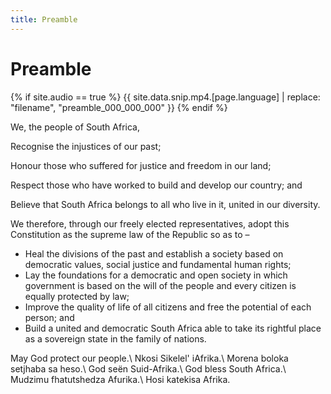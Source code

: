 ```yaml
---
title: Preamble
---
```


# Preamble

{% if site.audio == true %}
{{ site.data.snip.mp4.[page.language] | replace: "filename", "preamble_000_000_000" }}
{% endif %}

We, the people of South Africa,

Recognise the injustices of our past;

Honour those who suffered for justice and freedom in our land;

Respect those who have worked to build and develop our country; and

Believe that South Africa belongs to all who live in it, united in our diversity.

We therefore, through our freely elected representatives, adopt this Constitution as the supreme law of the Republic so as to –

*	Heal the divisions of the past and establish a society based on democratic values, social justice and fundamental human rights;
*	Lay the foundations for a democratic and open society in which government is based on the will of the people and every citizen is equally protected by law;
*	Improve the quality of life of all citizens and free the potential of each person; and
*	Build a united and democratic South Africa able to take its rightful place as a sovereign state in the family of nations.

May God protect our people.\\
Nkosi Sikelel' iAfrika.\\
Morena boloka setjhaba sa heso.\\
God seën Suid-Afrika.\\
God bless South Africa.\\
Mudzimu fhatutshedza Afurika.\\
Hosi katekisa Afrika.
